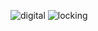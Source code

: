 ![digital](https://github.com/user-attachments/assets/1466cc46-43c1-440e-b599-89eab7273479)
![locking](https://github.com/user-attachments/assets/2550788c-b7fe-45cd-8664-bcfc5fabc950)
